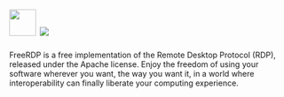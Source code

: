 # <img src="https://raw.githubusercontent.com/majkinetor/au-packages/master/freerdp.portable/icon.png" width="48" height="48"/> [![](https://img.shields.io/chocolatey/v/freerdp.portable.svg?color=red&label=freerdp.portable)](https://chocolatey.org/packages/copyq)

FreeRDP is a free implementation of the Remote Desktop Protocol (RDP), released under the Apache license. Enjoy the freedom of using your software wherever you want, the way you want it, in a world where interoperability can finally liberate your computing experience.
